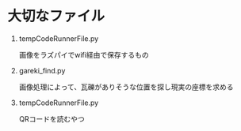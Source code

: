 # 大切なファイル

1. tempCodeRunnerFile.py
   
   画像をラズパイでwifi経由で保存するもの
   
2. gareki_find.py

   画像処理によって、瓦礫がありそうな位置を探し現実の座標を求める
   
3. tempCodeRunnerFile.py

   QRコードを読むやつ
